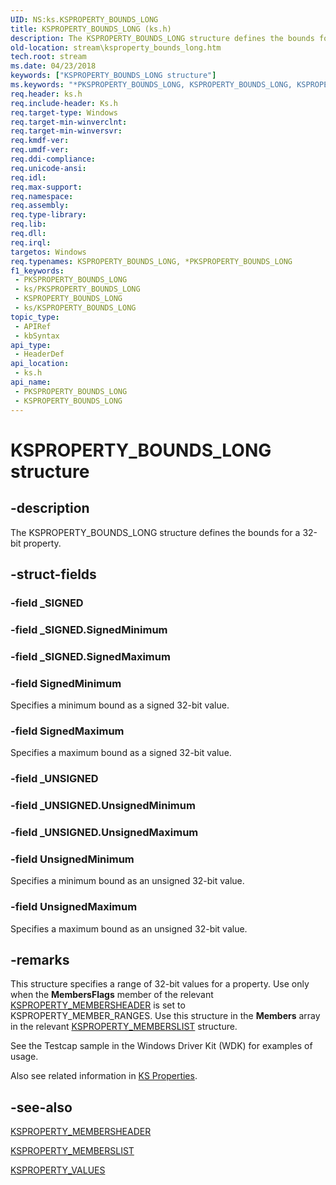 ```yaml
---
UID: NS:ks.KSPROPERTY_BOUNDS_LONG
title: KSPROPERTY_BOUNDS_LONG (ks.h)
description: The KSPROPERTY_BOUNDS_LONG structure defines the bounds for a 32-bit property.
old-location: stream\ksproperty_bounds_long.htm
tech.root: stream
ms.date: 04/23/2018
keywords: ["KSPROPERTY_BOUNDS_LONG structure"]
ms.keywords: "*PKSPROPERTY_BOUNDS_LONG, KSPROPERTY_BOUNDS_LONG, KSPROPERTY_BOUNDS_LONG union [Streaming Media Devices], PKSPROPERTY_BOUNDS_LONG, PKSPROPERTY_BOUNDS_LONG union pointer [Streaming Media Devices], ks-struct_805e1a44-91bb-45be-a99d-174e98639d9e.xml, ks/KSPROPERTY_BOUNDS_LONG, ks/PKSPROPERTY_BOUNDS_LONG, stream.ksproperty_bounds_long"
req.header: ks.h
req.include-header: Ks.h
req.target-type: Windows
req.target-min-winverclnt: 
req.target-min-winversvr: 
req.kmdf-ver: 
req.umdf-ver: 
req.ddi-compliance: 
req.unicode-ansi: 
req.idl: 
req.max-support: 
req.namespace: 
req.assembly: 
req.type-library: 
req.lib: 
req.dll: 
req.irql: 
targetos: Windows
req.typenames: KSPROPERTY_BOUNDS_LONG, *PKSPROPERTY_BOUNDS_LONG
f1_keywords:
 - PKSPROPERTY_BOUNDS_LONG
 - ks/PKSPROPERTY_BOUNDS_LONG
 - KSPROPERTY_BOUNDS_LONG
 - ks/KSPROPERTY_BOUNDS_LONG
topic_type:
 - APIRef
 - kbSyntax
api_type:
 - HeaderDef
api_location:
 - ks.h
api_name:
 - PKSPROPERTY_BOUNDS_LONG
 - KSPROPERTY_BOUNDS_LONG
---
```


# KSPROPERTY_BOUNDS_LONG structure


## -description

The KSPROPERTY_BOUNDS_LONG structure defines the bounds for a 32-bit property.

## -struct-fields

### -field _SIGNED

### -field _SIGNED.SignedMinimum

### -field _SIGNED.SignedMaximum

### -field SignedMinimum

Specifies a minimum bound as a signed 32-bit value.

### -field SignedMaximum

Specifies a maximum bound as a signed 32-bit value.

### -field _UNSIGNED

### -field _UNSIGNED.UnsignedMinimum

### -field _UNSIGNED.UnsignedMaximum

### -field UnsignedMinimum

Specifies a minimum bound as an unsigned 32-bit value.

### -field UnsignedMaximum

Specifies a maximum bound as an unsigned 32-bit value.

## -remarks

This structure specifies a range of 32-bit values for a property. Use only when the <b>MembersFlags</b> member of the relevant <a href="/windows-hardware/drivers/ddi/ks/ns-ks-ksproperty_membersheader">KSPROPERTY_MEMBERSHEADER</a> is set to KSPROPERTY_MEMBER_RANGES. Use this structure in the <b>Members</b> array in the relevant <a href="/windows-hardware/drivers/ddi/ks/ns-ks-ksproperty_memberslist">KSPROPERTY_MEMBERSLIST</a> structure.

See the Testcap sample in the Windows Driver Kit (WDK) for examples of usage.

Also see related information in <a href="/windows-hardware/drivers/stream/ks-properties">KS Properties</a>.

## -see-also

<a href="/windows-hardware/drivers/ddi/ks/ns-ks-ksproperty_membersheader">KSPROPERTY_MEMBERSHEADER</a>



<a href="/windows-hardware/drivers/ddi/ks/ns-ks-ksproperty_memberslist">KSPROPERTY_MEMBERSLIST</a>



<a href="/windows-hardware/drivers/ddi/ks/ns-ks-ksproperty_values">KSPROPERTY_VALUES</a>

